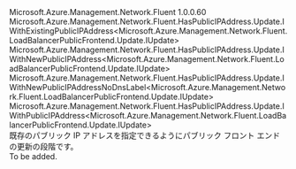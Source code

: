 <Type Name="IWithPublicIPAddress" FullName="Microsoft.Azure.Management.Network.Fluent.LoadBalancerPublicFrontend.Update.IWithPublicIPAddress">
  <TypeSignature Language="C#" Value="public interface IWithPublicIPAddress : Microsoft.Azure.Management.Network.Fluent.HasPublicIPAddress.Update.IWithExistingPublicIPAddress&lt;Microsoft.Azure.Management.Network.Fluent.LoadBalancerPublicFrontend.Update.IUpdate&gt;, Microsoft.Azure.Management.Network.Fluent.HasPublicIPAddress.Update.IWithNewPublicIPAddress&lt;Microsoft.Azure.Management.Network.Fluent.LoadBalancerPublicFrontend.Update.IUpdate&gt;, Microsoft.Azure.Management.Network.Fluent.HasPublicIPAddress.Update.IWithNewPublicIPAddressNoDnsLabel&lt;Microsoft.Azure.Management.Network.Fluent.LoadBalancerPublicFrontend.Update.IUpdate&gt;, Microsoft.Azure.Management.Network.Fluent.HasPublicIPAddress.Update.IWithPublicIPAddress&lt;Microsoft.Azure.Management.Network.Fluent.LoadBalancerPublicFrontend.Update.IUpdate&gt;" />
  <TypeSignature Language="ILAsm" Value=".class public interface auto ansi abstract IWithPublicIPAddress implements class Microsoft.Azure.Management.Network.Fluent.HasPublicIPAddress.Update.IWithExistingPublicIPAddress`1&lt;class Microsoft.Azure.Management.Network.Fluent.LoadBalancerPublicFrontend.Update.IUpdate&gt;, class Microsoft.Azure.Management.Network.Fluent.HasPublicIPAddress.Update.IWithNewPublicIPAddress`1&lt;class Microsoft.Azure.Management.Network.Fluent.LoadBalancerPublicFrontend.Update.IUpdate&gt;, class Microsoft.Azure.Management.Network.Fluent.HasPublicIPAddress.Update.IWithNewPublicIPAddressNoDnsLabel`1&lt;class Microsoft.Azure.Management.Network.Fluent.LoadBalancerPublicFrontend.Update.IUpdate&gt;, class Microsoft.Azure.Management.Network.Fluent.HasPublicIPAddress.Update.IWithPublicIPAddress`1&lt;class Microsoft.Azure.Management.Network.Fluent.LoadBalancerPublicFrontend.Update.IUpdate&gt;" />
  <TypeSignature Language="DocId" Value="T:Microsoft.Azure.Management.Network.Fluent.LoadBalancerPublicFrontend.Update.IWithPublicIPAddress" />
  <TypeSignature Language="VB.NET" Value="Public Interface IWithPublicIPAddress&#xA;Implements IWithExistingPublicIPAddress(Of IUpdate), IWithNewPublicIPAddress(Of IUpdate), IWithNewPublicIPAddressNoDnsLabel(Of IUpdate), IWithPublicIPAddress(Of IUpdate)" />
  <TypeSignature Language="F#" Value="type IWithPublicIPAddress = interface&#xA;    interface IWithPublicIPAddress&lt;IUpdate&gt;&#xA;    interface IWithExistingPublicIPAddress&lt;IUpdate&gt;&#xA;    interface IWithNewPublicIPAddress&lt;IUpdate&gt;&#xA;    interface IWithNewPublicIPAddressNoDnsLabel&lt;IUpdate&gt;" />
  <AssemblyInfo>
    <AssemblyName>Microsoft.Azure.Management.Network.Fluent</AssemblyName>
    <AssemblyVersion>1.0.0.60</AssemblyVersion>
  </AssemblyInfo>
  <Interfaces>
    <Interface>
      <InterfaceName>Microsoft.Azure.Management.Network.Fluent.HasPublicIPAddress.Update.IWithExistingPublicIPAddress&lt;Microsoft.Azure.Management.Network.Fluent.LoadBalancerPublicFrontend.Update.IUpdate&gt;</InterfaceName>
    </Interface>
    <Interface>
      <InterfaceName>Microsoft.Azure.Management.Network.Fluent.HasPublicIPAddress.Update.IWithNewPublicIPAddress&lt;Microsoft.Azure.Management.Network.Fluent.LoadBalancerPublicFrontend.Update.IUpdate&gt;</InterfaceName>
    </Interface>
    <Interface>
      <InterfaceName>Microsoft.Azure.Management.Network.Fluent.HasPublicIPAddress.Update.IWithNewPublicIPAddressNoDnsLabel&lt;Microsoft.Azure.Management.Network.Fluent.LoadBalancerPublicFrontend.Update.IUpdate&gt;</InterfaceName>
    </Interface>
    <Interface>
      <InterfaceName>Microsoft.Azure.Management.Network.Fluent.HasPublicIPAddress.Update.IWithPublicIPAddress&lt;Microsoft.Azure.Management.Network.Fluent.LoadBalancerPublicFrontend.Update.IUpdate&gt;</InterfaceName>
    </Interface>
  </Interfaces>
  <Docs>
    <summary>
            既存のパブリック IP アドレスを指定できるようにパブリック フロント エンドの更新の段階です。
            </summary>
    <remarks>To be added.</remarks>
  </Docs>
  <Members />
</Type>